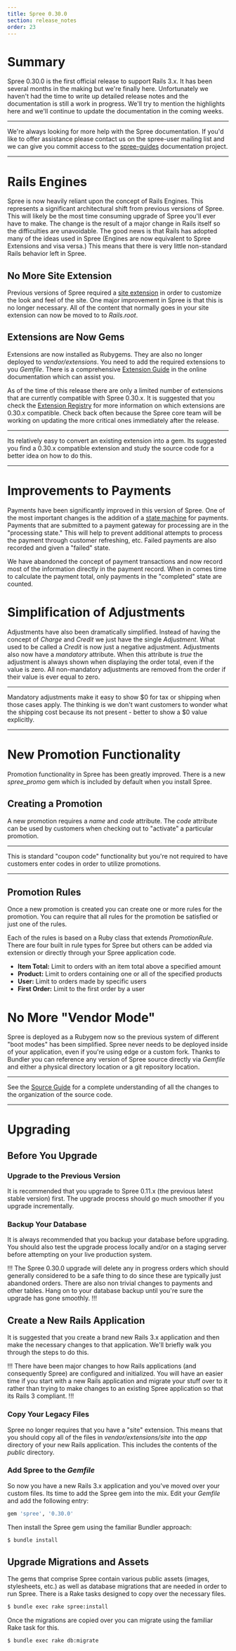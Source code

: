 ```yaml
---
title: Spree 0.30.0
section: release_notes
order: 23
---
```


# Summary

Spree 0.30.0 is the first official release to support Rails 3.x. It has
been several months in the making but we're finally here. Unfortunately
we haven't had the time to write up detailed release notes and the
documentation is still a work in progress. We'll try to mention the
highlights here and we'll continue to update the documentation in the
coming weeks.

---

We're always looking for more help with the Spree documentation.
If you'd like to offer assistance please contact us on the spree-user
mailing list and we can give you commit access to the
[spree-guides](https://github.com/spree/spree-guides) documentation
project.

---

# Rails Engines

Spree is now heavily reliant upon the concept of Rails Engines. This
represents a significant architectural shift from previous versions of
Spree. This will likely be the most time consuming upgrade of Spree
you'll ever have to make. The change is the result of a major change in
Rails itself so the difficulties are unavoidable. The good news is that
Rails has adopted many of the ideas used in Spree (Engines are now
equivalent to Spree Extensions and visa versa.) This means that there is
very little non-standard Rails behavior left in Spree.

## No More Site Extension

Previous versions of Spree required a [site
extension](http://spreecommerce.com/legacy/0-30-x/extensions.html#thesiteextension)
in order to customize the look and feel of the site. One major
improvement in Spree is that this is no longer necessary. All of the
content that normally goes in your site extension can now be moved to to
_Rails.root_.

## Extensions are Now Gems

Extensions are now installed as Rubygems. They are also no longer
deployed to _vendor/extensions_. You need to add the required extensions
to you _Gemfile_. There is a comprehensive [Extension Guide](/developer/extensions_tutorial) in the
online documentation which can assist you.

As of the time of this release there are only a limited number of
extensions that are currently compatible with Spree 0.30.x. It is
suggested that you check the [Extension
Registry](https://github.com/spree-contrib) for more information on
which extensions are 0.30.x compatible. Check back often because the
Spree core team will be working on updating the more critical ones
immediately after the release.

---

Its relatively easy to convert an existing extension into a gem.
Its suggested you find a 0.30.x compatible extension and study the
source code for a better idea on how to do this.

---

# Improvements to Payments

Payments have been significantly improved in this version of Spree. One
of the most important changes is the addition of a [state
machine](https://github.com/pluginaweek/state_machine) for payments.
Payments that are submitted to a payment gateway for processing are in
the "processing state." This will help to prevent additional attempts to
process the payment through customer refreshing, etc. Failed payments
are also recorded and given a "failed" state.

We have abandoned the concept of payment transactions and now record
most of the information directly in the payment record. When in comes
time to calculate the payment total, only payments in the "completed"
state are counted.

# Simplification of Adjustments

Adjustments have also been dramatically simplified. Instead of having
the concept of _Charge_ and _Credit_ we just have the single
_Adjustment_. What used to be called a _Credit_ is now just a negative
adjustment. Adjustments also now have a _mandatory_ attribute. When this
attribute is _true_ the adjustment is always shown when displaying the
order total, even if the value is zero. All non-mandatory adjustments
are removed from the order if their value is ever equal to zero.

---

Mandatory adjustments make it easy to show $0 for tax or shipping
when those cases apply. The thinking is we don't want customers to
wonder what the shipping cost because its not present - better to show a
$0 value explicitly.

---

# New Promotion Functionality

Promotion functionality in Spree has been greatly improved. There is a
new _spree_promo_ gem which is included by default when you install
Spree.

## Creating a Promotion

A new promotion requires a _name_ and _code_ attribute. The _code_
attribute can be used by customers when checking out to "activate" a
particular promotion.

---

This is standard "coupon code" functionality but you're not
required to have customers enter codes in order to utilize promotions.

---

## Promotion Rules

Once a new promotion is created you can create one or more rules for the
promotion. You can require that all rules for the promotion be satisfied
or just one of the rules.

Each of the rules is based on a Ruby class that extends _PromotionRule_.
There are four built in rule types for Spree but others can be added via
extension or directly through your Spree application code.

- **Item Total:** Limit to orders with an item total above a specified
  amount
- **Product:** Limit to orders containing one or all of the specified
  products
- **User:** Limit to orders made by specific users
- **First Order:** Limit to the first order by a user

# No More "Vendor Mode"

Spree is deployed as a Rubygem now so the previous system of different
"boot modes" has been simplified. Spree never needs to be deployed
inside of your application, even if you're using edge or a custom fork.
Thanks to Bundler you can reference any version of Spree source directly
via _Gemfile_ and either a physical directory location or a git
repository location.

---

See the [Source Guide](http://guides.spreecommerce.org/legacy/0-30-x/source_code.html) for a complete
understanding of all the changes to the organization of the source code.

---

# Upgrading

## Before You Upgrade

### Upgrade to the Previous Version

It is recommended that you upgrade to Spree 0.11.x (the previous latest
stable version) first. The upgrade process should go much smoother if
you upgrade incrementally.

### Backup Your Database

It is always recommended that you backup your database before upgrading.
You should also test the upgrade process locally and/or on a staging
server before attempting on your live production system.

!!!
The Spree 0.30.0 upgrade will delete any in progress orders
which should generally considered to be a safe thing to do since these
are typically just abandoned orders. There are also non trivial changes
to payments and other tables. Hang on to your database backup until
you're sure the upgrade has gone smoothly.
!!!

## Create a New Rails Application

It is suggested that you create a brand new Rails 3.x application and
then make the necessary changes to that application. We'll briefly walk
you through the steps to do this.

!!!
There have been major changes to how Rails applications (and
consequently Spree) are configured and initialized. You will have an
easier time if you start with a new Rails application and migrate your
stuff over to it rather than trying to make changes to an existing Spree
application so that its Rails 3 compliant.
!!!

### Copy Your Legacy Files

Spree no longer requires that you have a "site" extension. This means
that you should copy all of the files in _vendor/extensions/site_ into
the _app_ directory of your new Rails application. This includes the
contents of the _public_ directory.

### Add Spree to the _Gemfile_

So now you have a new Rails 3.x application and you've moved over your
custom files. Its time to add the Spree gem into the mix. Edit your
_Gemfile_ and add the following entry:

```ruby
gem 'spree', '0.30.0'
```

Then install the Spree gem using the familiar Bundler approach:

```bash
$ bundle install
```

## Upgrade Migrations and Assets

The gems that comprise Spree contain various public assets (images,
stylesheets, etc.) as well as database migrations that are needed in
order to run Spree. There is a Rake tasks designed to copy over the
necessary files.

```bash
$ bundle exec rake spree:install
```

Once the migrations are copied over you can migrate using the familiar
Rake task for this.

```bash
$ bundle exec rake db:migrate
```
